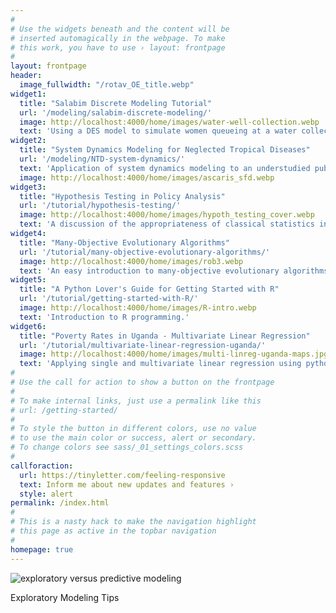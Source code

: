 ```yaml
---
#
# Use the widgets beneath and the content will be
# inserted automagically in the webpage. To make
# this work, you have to use › layout: frontpage
#
layout: frontpage
header:
  image_fullwidth: "/rotav_OE_title.webp"
widget1:
  title: "Salabim Discrete Modeling Tutorial"
  url: '/modeling/salabim-discrete-modeling/'
  image: http://localhost:4000/home/images/water-well-collection.webp
  text: 'Using a DES model to simulate women queueing at a water collection point.'
widget2:
  title: "System Dynamics Modeling for Neglected Tropical Diseases"
  url: '/modeling/NTD-system-dynamics/'
  text: 'Application of system dynamics modeling to an understudied public health problem.'
  image: http://localhost:4000/home/images/ascaris_sfd.webp
widget3:
  title: "Hypothesis Testing in Policy Analysis"
  url: '/tutorial/hypothesis-testing/'
  image: http://localhost:4000/home/images/hypoth_testing_cover.webp
  text: 'A discussion of the appropriateness of classical statistics including hypothesis testing in complex policy analysis problems.'
widget4:
  title: "Many-Objective Evolutionary Algorithms"
  url: '/tutorial/many-objective-evolutionary-algorithms/'
  image: http://localhost:4000/home/images/rob3.webp
  text: 'An easy introduction to many-objective evolutionary algorithms and what they mean for policy analysis.'
widget5:
  title: "A Python Lover's Guide for Getting Started with R"
  url: '/tutorial/getting-started-with-R/'
  image: http://localhost:4000/home/images/R-intro.webp
  text: 'Introduction to R programming.'
widget6:
  title: "Poverty Rates in Uganda - Multivariate Linear Regression"
  url: '/tutorial/multivariate-linear-regression-uganda/'
  image: http://localhost:4000/home/images/multi-linreg-uganda-maps.jpg
  text: 'Applying single and multivariate linear regression using python to a global policy problem.'
#
# Use the call for action to show a button on the frontpage
#
# To make internal links, just use a permalink like this
# url: /getting-started/
#
# To style the button in different colors, use no value
# to use the main color or success, alert or secondary.
# To change colors see sass/_01_settings_colors.scss
#
callforaction:
  url: https://tinyletter.com/feeling-responsive
  text: Inform me about new updates and features ›
  style: alert
permalink: /index.html
#
# This is a nasty hack to make the navigation highlight
# this page as active in the topbar navigation
#
homepage: true
---
```


![exploratory versus predictive modeling]({{site.baseurl}}/images/unsplashC2.jpg)

Exploratory Modeling Tips


